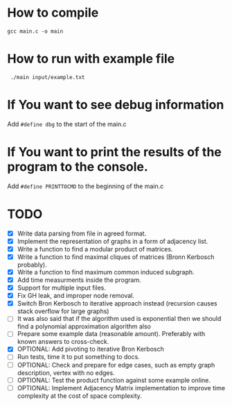 # How to compile

`gcc main.c -o main`

# How to run with example file

` ./main input/example.txt`

# If You want to see debug information

Add `#define dbg` to the start of the main.c

# If You want to print the results of the program to the console.

Add `#define PRINTTOCMD` to the beginning of the main.c

# TODO

- [x] Write data parsing from file in agreed format.
- [x] Implement the representation of graphs in a form of adjacency list.
- [x] Write a function to find a modular product of matrices.
- [x] Write a function to find maximal cliques of matrices (Bronn Kerbosch probably).
- [x] Write a function to find maximum common induced subgraph.
- [x] Add time measurments inside the program.
- [x] Support for multiple input files.
- [x] Fix GH leak, and improper node removal.
- [x] Switch Bron Kerbosch to iterative approach instead (recursion causes stack overflow for large graphs)
- [ ] It was also said that if the algorithm used is exponential then we should find a polynomial approximation algorithm also
- [ ] Prepare some example data (reasonable amount). Preferably with known answers to cross-check.
- [x] OPTIONAL: Add pivoting to iterative Bron Kerbosch
- [ ] Run tests, time it to put something to docs.
- [ ] OPTIONAL: Check and prepare for edge cases, such as empty graph description, vertex with no edges.
- [ ] OPTIONAL: Test the product function against some example online.
- [ ] OPTIONAL: Implement Adjacency Matrix implementation to improve time complexity at the cost of space complexity.
